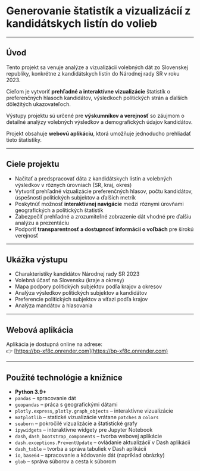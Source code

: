 # Generovanie štatistík a vizualizácií z kandidátskych listín do volieb

---

## Úvod

Tento projekt sa venuje analýze a vizualizácii volebných dát zo Slovenskej republiky, konkrétne z kandidátskych listín do Národnej rady SR v roku 2023.  

Cieľom je vytvoriť **prehľadné a interaktívne vizualizácie** štatistík o preferenčných hlasoch kandidátov, výsledkoch politických strán a ďalších dôležitých ukazovateľoch.

Výstupy projektu sú určené pre **výskumníkov a verejnosť** so záujmom o detailné analýzy volebných výsledkov a demografických údajov kandidátov.

Projekt obsahuje **webovú aplikáciu**, ktorá umožňuje jednoducho prehliadať tieto štatistiky.

---

## Ciele projektu

- Načítať a predspracovať dáta z kandidátskych listín a volebných výsledkov v rôznych úrovniach (SR, kraj, okres)
- Vytvoriť prehľadné vizualizácie preferenčných hlasov, počtu kandidátov, úspešnosti politických subjektov a ďalších metrík
- Poskytnúť možnosť **interaktívnej navigácie** medzi rôznymi úrovňami geografických a politických štatistík
- Zabezpečiť prehľadné a zrozumiteľné zobrazenie dát vhodné pre ďalšiu analýzu a prezentáciu
- Podporiť **transparentnosť a dostupnosť informácií o voľbách** pre širokú verejnosť

---

## Ukážka výstupu

- Charakteristiky kandidátov Národnej rady SR 2023  
- Volebná účasť na Slovensku (kraje a okresy)  
- Mapa podpory politických subjektov podľa krajov a okresov  
- Analýza výsledkov politických subjektov a kandidátov  
- Preferencie politických subjektov a víťazi podľa krajov  
- Analýza mandátov a hlasovania  

---

## Webová aplikácia

Aplikácia je dostupná online na adrese:  
👉 [https://bp-xf8c.onrender.com](https://bp-xf8c.onrender.com)

---

## Použité technológie a knižnice

- **Python 3.9+**
- `pandas` – spracovanie dát
- `geopandas` – práca s geografickými dátami
- `plotly.express`, `plotly.graph_objects` – interaktívne vizualizácie
- `matplotlib` – statické vizualizácie vrátane `patches` a `colors`
- `seaborn` – pokročilé vizualizácie a štatistické grafy
- `ipywidgets` – interaktívne widgety pre Jupyter Notebook
- `dash`, `dash_bootstrap_components` – tvorba webovej aplikácie
- `dash.exceptions.PreventUpdate` – ovládanie aktualizácií v Dash aplikácii
- `dash_table` – tvorba a správa tabuliek v Dash aplikácii
- `io`, `base64` – spracovanie a kódovanie dát (napríklad obrázky)
- `glob` – správa súborov a cesta k súborom
